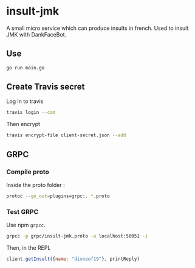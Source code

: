 # insult-jmk

A small micro service which can produce insults in french. Used to insult JMK with DankFaceBot.

## Use

```bash
go run main.go
```

## Create Travis secret

Log in to travis

```bash
travis login --com
```

Then encrypt

```bash
travis encrypt-file client-secret.json --add
```

## GRPC

### Compile proto

Inside the proto folder :

```bash
protoc --go_out=plugins=grpc:. *.proto
```

### Test GRPC

Use npm `grpcc`.

```bash
grpcc -p grpc/insult-jmk.proto -a localhost:50051 -i
```

Then, in the REPL

```javascript
client.getInsult({name: "dixneuf19"}, printReply)
```
